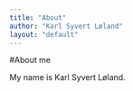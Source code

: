 ```yaml
---
title: "About"
author: "Karl Syvert Løland"
layout: "default"
---
```


#About me

My name is Karl Syvert Løland.
